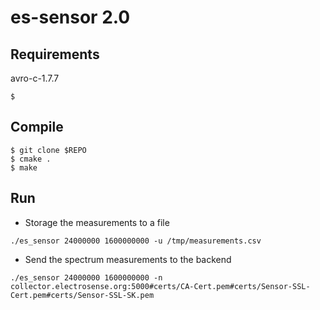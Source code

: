 
# es-sensor 2.0


## Requirements

avro-c-1.7.7 

```
$ 
```

## Compile

```
$ git clone $REPO
$ cmake .
$ make 
```

## Run

* Storage the measurements to a file

```
./es_sensor 24000000 1600000000 -u /tmp/measurements.csv
```

* Send the spectrum measurements to the backend 

```
./es_sensor 24000000 1600000000 -n collector.electrosense.org:5000#certs/CA-Cert.pem#certs/Sensor-SSL-Cert.pem#certs/Sensor-SSL-SK.pem
```
